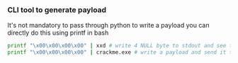 ### CLI tool to generate payload

It's not mandatory to pass through python to write a payload you can directly do this using printf in bash

```bash
printf "\x00\x00\x00\x00" | xxd # write 4 NULL byte to stdout and see the representation in xxd 
printf "\x00\x00\x00\x00" | crackme.exe # write a payload and send it to stdin of crackme.exe
```
